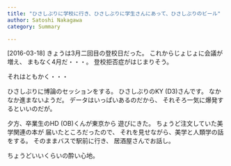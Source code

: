 ```yaml
---
title: "ひさしぶりに学校に行き、ひさしぶりに学生さんにあって、ひさしぶりのビール"
author: Satoshi Nakagawa
category: Summary

---
```


[2016-03-18]  きょうは3月二回目の登校日だった。
これからじょじょに会議が増え、
まもなく4月だ・・・。
登校拒否症がはじまりそう。

 それはともかく・・・

 ひさしぶりに博論のセッションをする。
ひさしぶりのKY (D3)さんです。
なかなか進まないようだ。
データはいっぱいあるのだから、
それそろ一気に爆発するといいのだが。

 夕方、卒業生のHD (OB)くんが東京から
遊びにきた。
ちょうど注文していた美学関連の本が
届いたところだったので、
それを見せながら、美学と人類学の話をする。
そのままバスで駅前に行き、
居酒屋さんでお話し。

 ちょうどいいくらいの酔い心地。

